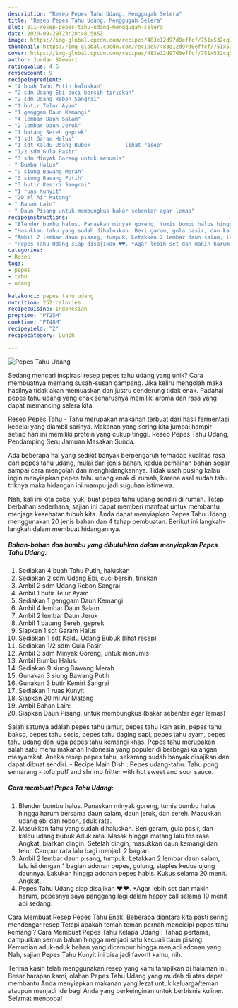 ```yaml
---
description: "Resep Pepes Tahu Udang, Menggugah Selera"
title: "Resep Pepes Tahu Udang, Menggugah Selera"
slug: 911-resep-pepes-tahu-udang-menggugah-selera
date: 2020-09-29T23:28:48.586Z
image: https://img-global.cpcdn.com/recipes/483e12d97d0effcf/751x532cq70/pepes-tahu-udang-foto-resep-utama.jpg
thumbnail: https://img-global.cpcdn.com/recipes/483e12d97d0effcf/751x532cq70/pepes-tahu-udang-foto-resep-utama.jpg
cover: https://img-global.cpcdn.com/recipes/483e12d97d0effcf/751x532cq70/pepes-tahu-udang-foto-resep-utama.jpg
author: Jordan Stewart
ratingvalue: 4.6
reviewcount: 9
recipeingredient:
- "4 buah Tahu Putih haluskan"
- "2 sdm Udang Ebi cuci bersih tiriskan"
- "2 sdm Udang Rebon Sangrai"
- "1 butir Telur Ayam"
- "1 genggam Daun Kemangi"
- "4 lembar Daun Salam"
- "2 lembar Daun Jeruk"
- "1 batang Sereh geprek"
- "1 sdt Garam Halus"
- "1 sdt Kaldu Udang Bubuk           lihat resep"
- "1/2 sdm Gula Pasir"
- "3 sdm Minyak Goreng untuk menumis"
- " Bumbu Halus"
- "9 siung Bawang Merah"
- "3 siung Bawang Putih"
- "3 butir Kemiri Sangrai"
- "1 ruas Kunyit"
- "20 ml Air Matang"
- " Bahan Lain"
- " Daun Pisang untuk membungkus bakar sebentar agar lemas"
recipeinstructions:
- "Blender bumbu halus. Panaskan minyak goreng, tumis bumbu halus hingga harum bersama daun salam, daun jeruk, dan sereh. Masukkan udang ebi dan rebon, aduk rata."
- "Masukkan tahu yang sudah dihaluskan. Beri garam, gula pasir, dan kaldu udang bubuk Aduk rata. Masak hingga matang lalu tes rasa. Angkat, biarkan dingin. Setelah dingin, masukkan daun kemangi dan telur. Campur rata lalu bagi menjadi 2 bagian."
- "Ambil 2 lembar daun pisang, tumpuk. Letakkan 2 lembar daun salam, lalu isi dengan 1 bagian adonan pepes, gulung, steples kedua ujung daunnya. Lakukan hingga adonan pepes habis. Kukus selama 20 menit. Angkat."
- "Pepes Tahu Udang siap disajikan ♥️♥️. *Agar lebih set dan makin harum, pepesnya saya panggang lagi dalam happy call selama 10 menit api sedang."
categories:
- Resep
tags:
- pepes
- tahu
- udang

katakunci: pepes tahu udang 
nutrition: 252 calories
recipecuisine: Indonesian
preptime: "PT25M"
cooktime: "PT48M"
recipeyield: "2"
recipecategory: Lunch

---
```



![Pepes Tahu Udang](https://img-global.cpcdn.com/recipes/483e12d97d0effcf/751x532cq70/pepes-tahu-udang-foto-resep-utama.jpg)

Sedang mencari inspirasi resep pepes tahu udang yang unik? Cara membuatnya memang susah-susah gampang. Jika keliru mengolah maka hasilnya tidak akan memuaskan dan justru cenderung tidak enak. Padahal pepes tahu udang yang enak seharusnya memiliki aroma dan rasa yang dapat memancing selera kita.

Resep Pepes Tahu - Tahu merupakan makanan terbuat dari hasil fermentasi kedelai yang diambil sarinya. Makanan yang sering kita jumpai hampir setiap hari ini memiliki protein yang cukup tinggi. Resep Pepes Tahu Udang, Pendamping Seru Jamuan Masakan Sunda.

Ada beberapa hal yang sedikit banyak berpengaruh terhadap kualitas rasa dari pepes tahu udang, mulai dari jenis bahan, kedua pemilihan bahan segar sampai cara mengolah dan menghidangkannya. Tidak usah pusing kalau ingin menyiapkan pepes tahu udang enak di rumah, karena asal sudah tahu triknya maka hidangan ini mampu jadi suguhan istimewa.


Nah, kali ini kita coba, yuk, buat pepes tahu udang sendiri di rumah. Tetap berbahan sederhana, sajian ini dapat memberi manfaat untuk membantu menjaga kesehatan tubuh kita. Anda dapat menyiapkan Pepes Tahu Udang menggunakan 20 jenis bahan dan 4 tahap pembuatan. Berikut ini langkah-langkah dalam membuat hidangannya.

<!--inarticleads1-->

##### Bahan-bahan dan bumbu yang dibutuhkan dalam menyiapkan Pepes Tahu Udang:

1. Sediakan 4 buah Tahu Putih, haluskan
1. Sediakan 2 sdm Udang Ebi, cuci bersih, tiriskan
1. Ambil 2 sdm Udang Rebon Sangrai
1. Ambil 1 butir Telur Ayam
1. Sediakan 1 genggam Daun Kemangi
1. Ambil 4 lembar Daun Salam
1. Ambil 2 lembar Daun Jeruk
1. Ambil 1 batang Sereh, geprek
1. Siapkan 1 sdt Garam Halus
1. Sediakan 1 sdt Kaldu Udang Bubuk           (lihat resep)
1. Sediakan 1/2 sdm Gula Pasir
1. Ambil 3 sdm Minyak Goreng, untuk menumis
1. Ambil  Bumbu Halus:
1. Sediakan 9 siung Bawang Merah
1. Gunakan 3 siung Bawang Putih
1. Gunakan 3 butir Kemiri Sangrai
1. Sediakan 1 ruas Kunyit
1. Siapkan 20 ml Air Matang
1. Ambil  Bahan Lain:
1. Siapkan  Daun Pisang, untuk membungkus (bakar sebentar agar lemas)


Salah satunya adalah pepes tahu jamur, pepes tahu ikan asin, pepes tahu bakso, pepes tahu sosis, pepes tahu daging sapi, pepes tahu ayam, pepes tahu udang dan juga pepes tahu kemangi khas. Pepes tahu merupakan salah satu menu makanan Indonesia yang populer di berbagai kalangan masyarakat. Aneka resep pepes tahu, sekarang sudah banyak disajikan dan dapat dibuat sendiri. - Recipe Main Dish : Pepes udang-tahu. Tahu pong semarang - tofu puff and shrimp fritter with hot sweet and sour sauce. 

<!--inarticleads2-->

##### Cara membuat Pepes Tahu Udang:

1. Blender bumbu halus. Panaskan minyak goreng, tumis bumbu halus hingga harum bersama daun salam, daun jeruk, dan sereh. Masukkan udang ebi dan rebon, aduk rata.
1. Masukkan tahu yang sudah dihaluskan. Beri garam, gula pasir, dan kaldu udang bubuk Aduk rata. Masak hingga matang lalu tes rasa. Angkat, biarkan dingin. Setelah dingin, masukkan daun kemangi dan telur. Campur rata lalu bagi menjadi 2 bagian.
1. Ambil 2 lembar daun pisang, tumpuk. Letakkan 2 lembar daun salam, lalu isi dengan 1 bagian adonan pepes, gulung, steples kedua ujung daunnya. Lakukan hingga adonan pepes habis. Kukus selama 20 menit. Angkat.
1. Pepes Tahu Udang siap disajikan ♥️♥️. *Agar lebih set dan makin harum, pepesnya saya panggang lagi dalam happy call selama 10 menit api sedang.


Cara Membuat Resep Pepes Tahu Enak. Beberapa diantara kita pasti sering mendengar resep Tetapi apakah teman teman pernah mencicipi pepes tahu kemangi? Cara Membuat Pepes Tahu Kelapa Udang : Tahap pertama, campurkan semua bahan hingga menjadi satu kecuali daun pisang. Kemudian aduk-aduk bahan yang dicampur hingga menjadi adonan yang. Nah, sajian Pepes Tahu Kunyit ini bisa jadi favorit kamu, nih. 

Terima kasih telah menggunakan resep yang kami tampilkan di halaman ini. Besar harapan kami, olahan Pepes Tahu Udang yang mudah di atas dapat membantu Anda menyiapkan makanan yang lezat untuk keluarga/teman ataupun menjadi ide bagi Anda yang berkeinginan untuk berbisnis kuliner. Selamat mencoba!
